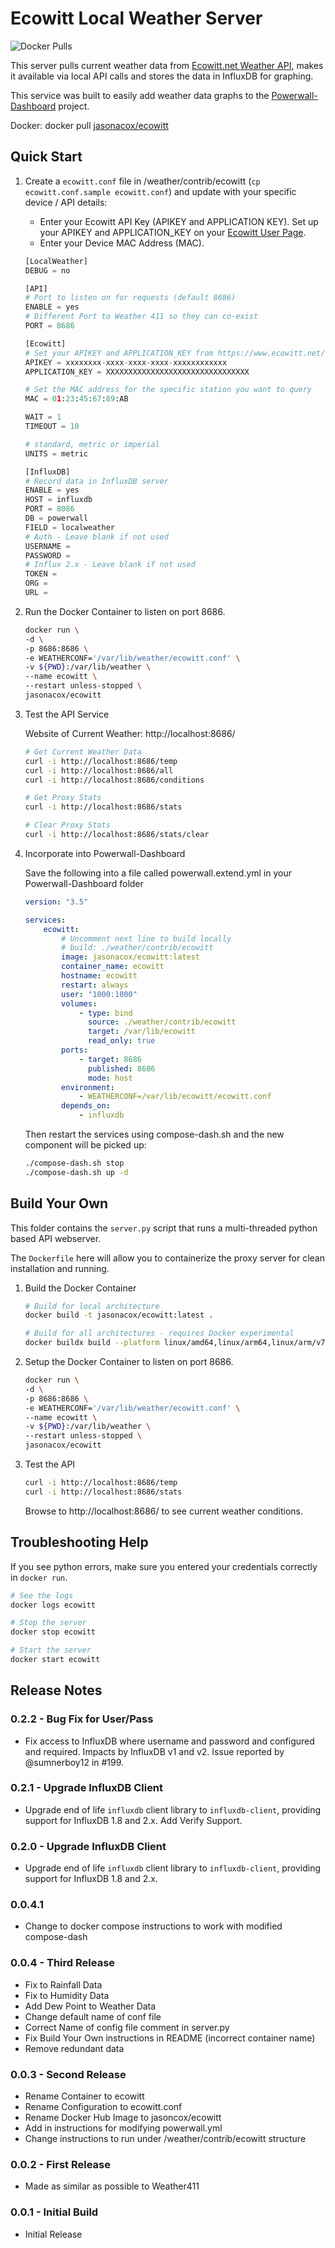 # Ecowitt Local Weather Server

![Docker Pulls](https://img.shields.io/docker/pulls/jasonacox/ecowitt)

This server pulls current weather data from [Ecowitt.net Weather API](https://api.ecowitt.net/api/v3/device/real_time), makes it available via local API calls and stores the data in InfluxDB for graphing.

This service was built to easily add weather data graphs to the [Powerwall-Dashboard](https://github.com/jasonacox/Powerwall-Dashboard) project.

Docker: docker pull [jasonacox/ecowitt](https://hub.docker.com/r/jasonacox/ecowitt)

## Quick Start


1. Create a `ecowitt.conf` file in /weather/contrib/ecowitt (`cp ecowitt.conf.sample ecowitt.conf`) and update with your specific device / API details:

    * Enter your Ecowitt API Key (APIKEY and APPLICATION KEY). Set up your APIKEY and APPLICATION_KEY on your [Ecowitt User Page](https://www.ecowitt.net/user/index). 
    * Enter your Device MAC Address (MAC).

    ```python
    [LocalWeather]
    DEBUG = no

    [API]
    # Port to listen on for requests (default 8686)
    ENABLE = yes
    # Different Port to Weather 411 so they can co-exist
    PORT = 8686

    [Ecowitt]
    # Set your APIKEY and APPLICATION_KEY from https://www.ecowitt.net/user/index
    APIKEY = xxxxxxxx-xxxx-xxxx-xxxx-xxxxxxxxxxxx
    APPLICATION_KEY = XXXXXXXXXXXXXXXXXXXXXXXXXXXXXXXX

    # Set the MAC address for the specific station you want to query
    MAC = 01:23:45:67:89:AB

    WAIT = 1
    TIMEOUT = 10

    # standard, metric or imperial 
    UNITS = metric

    [InfluxDB]
    # Record data in InfluxDB server 
    ENABLE = yes
    HOST = influxdb
    PORT = 8086
    DB = powerwall
    FIELD = localweather
    # Auth - Leave blank if not used
    USERNAME =
    PASSWORD =
    # Influx 2.x - Leave blank if not used
    TOKEN =
    ORG =
    URL =

2. Run the Docker Container to listen on port 8686.

    ```bash
    docker run \
    -d \
    -p 8686:8686 \
    -e WEATHERCONF='/var/lib/weather/ecowitt.conf' \
    -v ${PWD}:/var/lib/weather \
    --name ecowitt \
    --restart unless-stopped \
    jasonacox/ecowitt
    ```

3. Test the API Service

    Website of Current Weather: http://localhost:8686/

    ```bash
    # Get Current Weather Data
    curl -i http://localhost:8686/temp
    curl -i http://localhost:8686/all
    curl -i http://localhost:8686/conditions

    # Get Proxy Stats
    curl -i http://localhost:8686/stats

    # Clear Proxy Stats
    curl -i http://localhost:8686/stats/clear
    ```

4. Incorporate into Powerwall-Dashboard

    Save the following into a file called powerwall.extend.yml in your Powerwall-Dashboard folder

    ```yaml
    version: "3.5"

    services:
        ecowitt:
            # Uncomment next line to build locally
            # build: ./weather/contrib/ecowitt
            image: jasonacox/ecowitt:latest
            container_name: ecowitt
            hostname: ecowitt
            restart: always
            user: "1000:1000"
            volumes:
                - type: bind
                  source: ./weather/contrib/ecowitt
                  target: /var/lib/ecowitt
                  read_only: true
            ports:
                - target: 8686
                  published: 8686
                  mode: host
            environment:
                - WEATHERCONF=/var/lib/ecowitt/ecowitt.conf
            depends_on:
                - influxdb
    ```

    Then restart the services using compose-dash.sh and the new component will be picked up:

    ```bash
    ./compose-dash.sh stop
    ./compose-dash.sh up -d
    ```


## Build Your Own

This folder contains the `server.py` script that runs a multi-threaded python based API webserver.  

The `Dockerfile` here will allow you to containerize the proxy server for clean installation and running.

1. Build the Docker Container

    ```bash
    # Build for local architecture  
    docker build -t jasonacox/ecowitt:latest .

    # Build for all architectures - requires Docker experimental 
    docker buildx build --platform linux/amd64,linux/arm64,linux/arm/v7 -t jasonacox/ecowitt:latest . 

    ```

2. Setup the Docker Container to listen on port 8686.

    ```bash
    docker run \
    -d \
    -p 8686:8686 \
    -e WEATHERCONF='/var/lib/weather/ecowitt.conf' \
    --name ecowitt \
    -v ${PWD}:/var/lib/weather \
    --restart unless-stopped \
    jasonacox/ecowitt
    ```

3. Test the API

    ```bash
    curl -i http://localhost:8686/temp
    curl -i http://localhost:8686/stats
    ```

    Browse to http://localhost:8686/ to see current weather conditions.


## Troubleshooting Help

If you see python errors, make sure you entered your credentials correctly in `docker run`.

```bash
# See the logs
docker logs ecowitt

# Stop the server
docker stop ecowitt

# Start the server
docker start ecowitt
```

## Release Notes

### 0.2.2 - Bug Fix for User/Pass

* Fix access to InfluxDB where username and password and configured and required.  Impacts by InfluxDB v1 and v2. Issue reported by @sumnerboy12 in #199.

### 0.2.1 - Upgrade InfluxDB Client 

* Upgrade end of life `influxdb` client library to `influxdb-client`, providing support for InfluxDB 1.8 and 2.x.  Add Verify Support.

### 0.2.0 - Upgrade InfluxDB Client 

* Upgrade end of life `influxdb` client library to `influxdb-client`, providing support for InfluxDB 1.8 and 2.x.

### 0.0.4.1 

* Change to docker compose instructions to work with modified compose-dash

### 0.0.4 - Third Release 

* Fix to Rainfall Data
* Fix to Humidity Data
* Add Dew Point to Weather Data
* Change default name of conf file
* Correct Name of config file comment in server.py
* Fix Build Your Own instructions in README (incorrect container name)
* Remove redundant data

### 0.0.3 - Second Release 

* Rename Container to ecowitt
* Rename Configuration to ecowitt.conf
* Rename Docker Hub Image to jasoncox/ecowitt
* Add in instructions for modifying powerwall.yml
* Change instructions to run under /weather/contrib/ecowitt structure

### 0.0.2 - First Release 

* Made as similar as possible to Weather411

### 0.0.1 - Initial Build

* Initial Release
